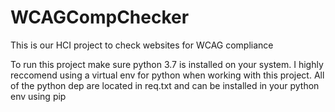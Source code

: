 # WCAGCompChecker
This is our HCI project to check websites for WCAG compliance

To run this project make sure python 3.7 is installed on your system.
I highly reccomend using a virtual env for python when working with this project.
All of the python dep are located in req.txt and can be installed in your python env using pip
